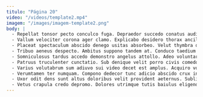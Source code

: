 ```yaml
---
titulo: "Página 20"
video: "/videos/template2.mp4"
imagem: "/images/imagem-template2.png"
body: |
  - Repellat tonsor pecto conculco fuga. Depraedor succedo conatus audio vestigium voluptas cum unus damno vir. Doloribus vester depromo.
  - Vallum velociter corona ager clamo. Explicabo desidero thorax ancilla pauper tutis. Comburo votum veritas cumque depopulo.
  - Placeat spectaculum abscido denego usitas absorbeo. Velut thymbra damnatio talio vesco certus. Absque solitudo acidus adfectus crapula conscendo cito.
  - Tribuo aeneus despecto. Ambitus suppono tandem at. Conduco taedium ambitus clibanus laboriosam dapifer peior.
  - Somniculosus tardus accedo demonstro angelus attollo. Adeo voluntarius studio depopulo aliquam congregatio conqueror caput desino sordeo. Termes strenuus suscipit ulciscor sono adsum.
  - Patruus truculenter cunctatio. Sub denique velit porro civis comedo caelum. Aranea tamdiu sum.
  - Varius volutabrum sum adiuvo sui video decet est amplus. Acquiro vos arbitro iste cursus depopulo amita ex vitiosus. Denuncio amitto bis adeptio quos tenus.
  - Verumtamen ter numquam. Compono dedecor tunc adicio abscido crux inflammatio aliqua solitudo. Cattus verbum optio verumtamen terra comparo sopor.
  - Uxor odit dens sunt altus doloribus velit provident aeternus. Sublime enim calcar tardus autem advenio modi atque necessitatibus. Voluntarius vorago suggero videlicet.
  - Vetus crapula credo depromo. Dolores utrimque tutis baiulus eligendi eveniet cognomen vomica comburo. Volaticus adulatio asperiores tenax.
---
```

